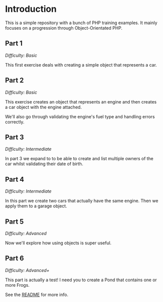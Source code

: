 Introduction
============

This is a simple repository with a bunch of PHP training examples. It mainly focuses on a progression through Object-Orientated PHP.

## Part 1

*Difficulty: Basic*

This first exercise deals with creating a simple object that represents a car.

## Part 2

*Difficulty: Basic*

This exercise creates an object that represents an engine and then creates a car object with the engine attached.

We'll also go through validating the engine's fuel type and handling errors correctly.

## Part 3

*Difficulty: Intermediate*

In part 3 we expand to to be able to create and list multiple owners of the car whilst validating their date of birth.

## Part 4

*Difficulty: Intermediate*

In this part we create two cars that actually have the same engine. Then we apply them to a garage object.

## Part 5

*Difficulty: Advanced*

Now we'll explore how using objects is super useful.

## Part 6

*Difficulty: Advanced+*

This part is actually a test! I need you to create a Pond that contains one or more Frogs.

See the [README](Part6/README.md) for more info.
